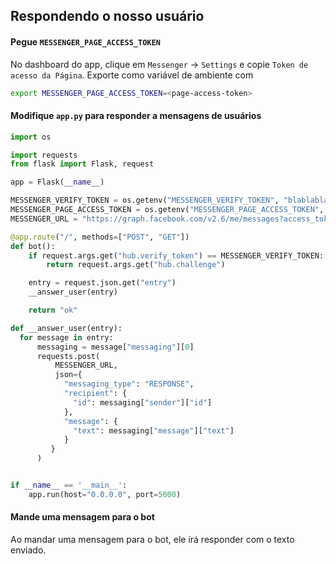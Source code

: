 ## Respondendo o nosso usuário

#### Pegue `MESSENGER_PAGE_ACCESS_TOKEN`

No dashboard do app, clique em `Messenger` -> `Settings` e copie `Token de acesso da Página`. Exporte como variável de ambiente com

```sh
export MESSENGER_PAGE_ACCESS_TOKEN=<page-access-token>
```

#### Modifique `app.py` para responder a mensagens de usuários

```py
import os

import requests
from flask import Flask, request

app = Flask(__name__)

MESSENGER_VERIFY_TOKEN = os.getenv("MESSENGER_VERIFY_TOKEN", "blablabla")
MESSENGER_PAGE_ACCESS_TOKEN = os.getenv("MESSENGER_PAGE_ACCESS_TOKEN", "<page-access-token>")
MESSENGER_URL = "https://graph.facebook.com/v2.6/me/messages?access_token=" + MESSENGER_PAGE_ACCESS_TOKEN

@app.route("/", methods=["POST", "GET"])
def bot():
    if request.args.get("hub.verify_token") == MESSENGER_VERIFY_TOKEN:
        return request.args.get("hub.challenge")

    entry = request.json.get("entry")
    __answer_user(entry)

    return "ok"

def __answer_user(entry):
  for message in entry:
      messaging = message["messaging"][0]
      requests.post(
          MESSENGER_URL,
          json={
            "messaging_type": "RESPONSE",
            "recipient": {
              "id": messaging["sender"]["id"]
            },
            "message": {
              "text": messaging["message"]["text"]
            }
         }
      )


if __name__ == '__main__':
    app.run(host="0.0.0.0", port=5000)
```

#### Mande uma mensagem para o bot

Ao mandar uma mensagem para o bot, ele irá responder com o texto enviado.
